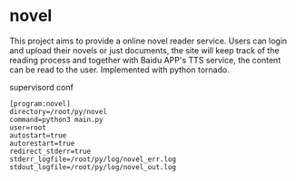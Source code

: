 # novel
This project aims to provide a online novel reader service. Users can login and upload their novels or just documents, the site will keep track of the reading process and together with Baidu APP's TTS service, the content can be read to the user. Implemented with python tornado.


supervisord conf
```
[program:novel]
directory=/root/py/novel
command=python3 main.py
user=root
autostart=true
autorestart=true
redirect_stderr=true
stderr_logfile=/root/py/log/novel_err.log
stdout_logfile=/root/py/log/novel_out.log
```
